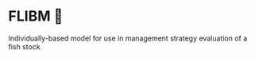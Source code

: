 # FLIBM :turtle:

Individually-based model for use in management strategy evaluation of a fish stock
